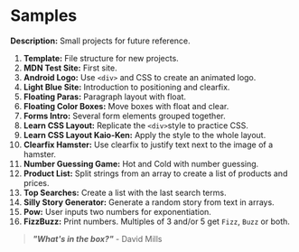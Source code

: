 # Samples

**Description:** Small projects for future reference.

1. **Template:** File structure for new projects.
2. **MDN Test Site:** First site.
3. **Android Logo:** Use `<div>` and CSS to create an animated logo.
4. **Light Blue Site:** Introduction to positioning and clearfix.
5. **Floating Paras:** Paragraph layout with float.
6. **Floating Color Boxes:** Move boxes with float and clear.
7. **Forms Intro:** Several form elements grouped together.
8. **Learn CSS Layout:** Replicate the `<div>`style to practice CSS.
9. **Learn CSS Layout Kaio-Ken:** Apply the style to the whole layout.
10. **Clearfix Hamster:** Use clearfix to justify text next to the image of a hamster. 
11. **Number Guessing Game:** Hot and Cold with number guessing.
12. **Product List:** Split strings from an array to create a list of products and prices.
13. **Top Searches:** Create a list with the last search terms.
14. **Silly Story Generator:** Generate a random story from text in arrays.
15. **Pow:** User inputs two numbers for exponentiation.
16. **FizzBuzz:** Print numbers. Multiples of 3 and/or 5 get `Fizz`, `Buzz` or both.

> **_"What's in the box?"_** - David Mills